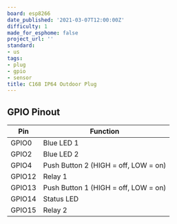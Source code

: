 ```yaml
---
board: esp8266
date_published: '2021-03-07T12:00:00Z'
difficulty: 1
made_for_esphome: false
project_url: ''
standard:
- us
tags:
- plug
- gpio
- sensor
title: C168 IP64 Outdoor Plug
---
```


## GPIO Pinout

| Pin    | Function                             |
| ------ | ------------------------------------ |
| GPIO0  | Blue LED 1                           |
| GPIO2  | Blue LED 2                           |
| GPIO4  | Push Button 2 (HIGH = off, LOW = on) |
| GPIO12 | Relay 1                              |
| GPIO13 | Push Button 1 (HIGH = off, LOW = on) |
| GPIO14 | Status LED                           |
| GPIO15 | Relay 2                              |